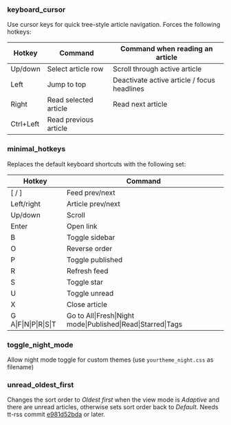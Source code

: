 ### keyboard_cursor
Use cursor keys for quick tree-style article navigation. Forces the following hotkeys:

Hotkey | Command | Command when reading an article
--- | --- | ---
Up/down | Select article row | Scroll through active article
Left | Jump to top | Deactivate active article / focus headlines
Right | Read selected article | Read next article
Ctrl+Left | Read previous article

### minimal_hotkeys
Replaces the default keyboard shortcuts with the following set:

Hotkey | Command
--- | ---
[ / ] | Feed prev/next
Left/right | Article prev/next
Up/down | Scroll
Enter | Open link
B | Toggle sidebar
O | Reverse order
P | Toggle published
R | Refresh feed
S | Toggle star
U | Toggle unread
X | Close article
G A\|F\|N\|P\|R\|S\|T | Go to All\|Fresh\|Night mode\|Published\|Read\|Starred\|Tags

### toggle_night_mode
Allow night mode toggle for custom themes (use `yourtheme_night.css` as filename)

### unread_oldest_first
Changes the sort order to _Oldest first_ when the view mode is _Adaptive_ and there are unread articles, otherwise sets sort order back to _Default_. Needs tt-rss commit [e981d52bda](https://git.tt-rss.org/fox/tt-rss/src/e981d52bdabbb0893ac69b29d7690d0bb63fbc14) or later.